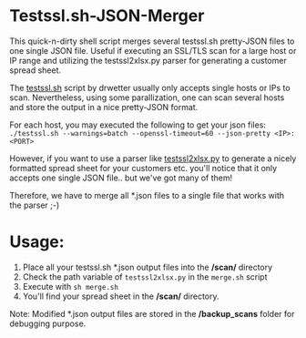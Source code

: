 # Testssl.sh-JSON-Merger
This quick-n-dirty shell script merges several testssl.sh pretty-JSON files to one single JSON file. Useful if executing an SSL/TLS scan for a large host or IP range and utilizing the testssl2xlsx.py parser for generating a customer spread sheet.

The [testssl.sh](https://github.com/drwetter/testssl.sh) script by drwetter usually only accepts single hosts or IPs to scan.
Nevertheless, using some parallization, one can scan several hosts and store the output in a nice pretty-JSON format.

For each host, you may executed the following to get your json files:\
`./testssl.sh --warnings=batch --openssl-timeout=60 --json-pretty <IP>:<PORT>`

However, if you want to use a parser like [testssl2xlsx.py](https://github.com/AresS31/testssl2xlsx) to generate a nicely formatted spread sheet for your customers etc. you'll notice that it only accepts one single JSON file.. but we've got many of them!

Therefore, we have to merge all *.json files to a single file that works with the parser ;-)

# Usage:
1. Place all your testssl.sh *.json output files into the **/scan/** directory
2. Check the path variable of `testssl2xlsx.py` in the `merge.sh` script
3. Execute with `sh merge.sh`
4. You'll find your spread sheet in the **/scan/** directory.

Note: Modified *.json output files are stored in the **/backup_scans** folder for debugging purpose.


